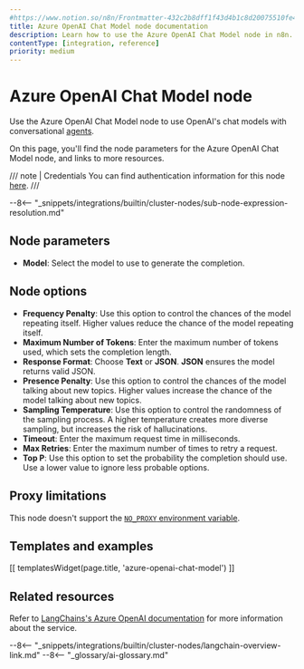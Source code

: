 ```yaml
---
#https://www.notion.so/n8n/Frontmatter-432c2b8dff1f43d4b1c8d20075510fe4
title: Azure OpenAI Chat Model node documentation
description: Learn how to use the Azure OpenAI Chat Model node in n8n. Follow technical documentation to integrate Azure OpenAI Chat Model node into your workflows.
contentType: [integration, reference]
priority: medium
---
```


# Azure OpenAI Chat Model node

Use the Azure OpenAI Chat Model node to use OpenAI's chat models with conversational [agents](/glossary.md#ai-agent).

On this page, you'll find the node parameters for the Azure OpenAI Chat Model node, and links to more resources.

/// note | Credentials
You can find authentication information for this node [here](/integrations/builtin/credentials/azureopenai.md).
///

--8<-- "_snippets/integrations/builtin/cluster-nodes/sub-node-expression-resolution.md"

## Node parameters

* **Model**: Select the model to use to generate the completion.

## Node options

* **Frequency Penalty**: Use this option to control the chances of the model repeating itself. Higher values reduce the chance of the model repeating itself.
* **Maximum Number of Tokens**: Enter the maximum number of tokens used, which sets the completion length.
* **Response Format**: Choose **Text** or **JSON**. **JSON** ensures the model returns valid JSON.
* **Presence Penalty**: Use this option to control the chances of the model talking about new topics. Higher values increase the chance of the model talking about new topics.
* **Sampling Temperature**: Use this option to control the randomness of the sampling process. A higher temperature creates more diverse sampling, but increases the risk of hallucinations.
* **Timeout**: Enter the maximum request time in milliseconds.
* **Max Retries**: Enter the maximum number of times to retry a request.
* **Top P**: Use this option to set the probability the completion should use. Use a lower value to ignore less probable options. 

## Proxy limitations

This node doesn't support the [`NO_PROXY` environment variable](/hosting/configuration/environment-variables.md#deployment).

## Templates and examples

<!-- see https://www.notion.so/n8n/Pull-in-templates-for-the-integrations-pages-37c716837b804d30a33b47475f6e3780 -->
[[ templatesWidget(page.title, 'azure-openai-chat-model') ]]

## Related resources

Refer to [LangChains's Azure OpenAI documentation](https://js.langchain.com/docs/integrations/chat/azure) for more information about the service.

--8<-- "_snippets/integrations/builtin/cluster-nodes/langchain-overview-link.md"
--8<-- "_glossary/ai-glossary.md"
